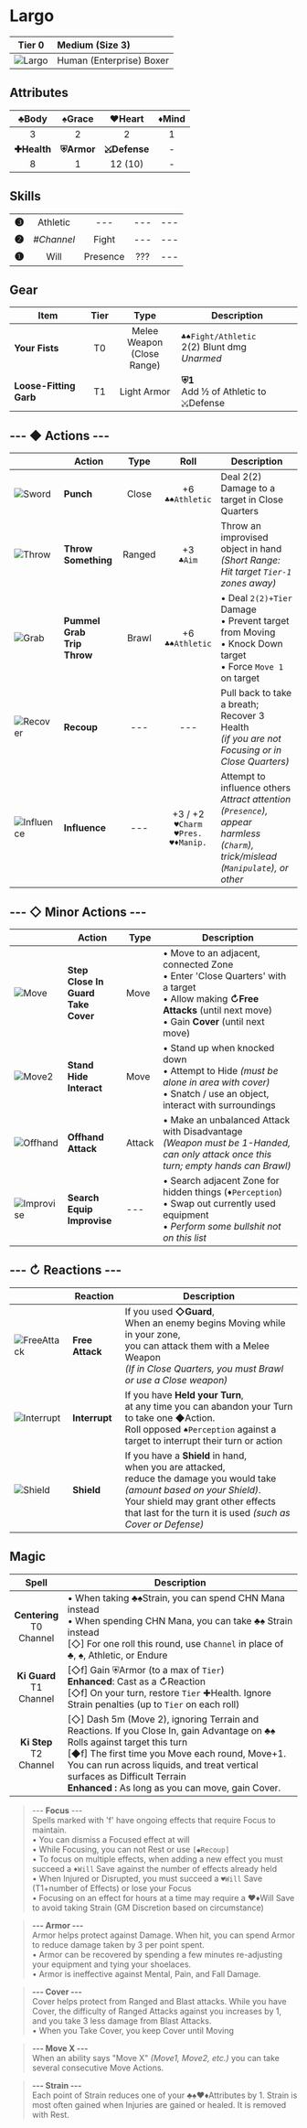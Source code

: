 
# Largo 

| Tier 0 | Medium (Size 3) |
| - | :- |
| ![Largo](https://imgur.com/9BWBjEc.png) | Human (Enterprise) Boxer |

## Attributes
|    ♣Body    |   ♠Grace   |    ♥Heart    | ♦Mind |
|:-----------:|:----------:|:------------:|:-----:|
|      3      |      2     |       2      |   1   |
| **✚Health** | **⛨Armor** | **⤩Defense** | - |
|    8    |    1   |  12 (10) | - |


## Skills
||||||
| -: | :-: | :-: | :-: | :-: |
| <big>**❸**</big> | Athletic | --- | --- | --- |
| <big>**❷**</big> | *#Channel* | Fight | --- | --- |
| <big>**❶**</big> | Will  | Presence | ??? | --- |


## Gear
| Item | Tier | Type | Description |
|-|:-:|:-:|-|
| **Your Fists** | T0 | Melee Weapon<br>(Close Range) | `♣♠Fight/Athletic`<br>2(2) Blunt dmg<br>*Unarmed* |
| **Loose-Fitting Garb** | T1 | Light Armor | **⛨1**<br>Add ½ of Athletic to ⤩Defense |

## --- ◆ Actions ---

|  | Action | Type | Roll | Description |
|-|-|:-:|:-:|-|
| ![Sword](https://imgur.com/VLNPHSV.png) | **Punch** | Close | +6<br>`♣♠Athletic` | Deal 2(2) Damage to a target in Close Quarters |
| ![Throw](https://imgur.com/sBOrPTZ.png) | **Throw Something** | Ranged | +3<br>`♣Aim` | Throw an improvised object in hand<br>*(Short Range: Hit target `Tier-1` zones away)* |
| ![Grab](https://imgur.com/4iPdPQk.png) | **Pummel<br>Grab<br>Trip<br>Throw** | Brawl | +6<br>`♣♠Athletic` | • Deal `2(2)+Tier` Damage<br>• Prevent target from Moving<br>• Knock Down target<br>• Force `Move 1` on target |
| ![Recover](https://imgur.com/5LR4eTj.png) | **Recoup** | --- | --- | Pull back to take a breath; Recover 3 Health<br>*(if you are not Focusing or in Close Quarters)* |
| ![Influence](https://imgur.com/lcgrkYO.png) | **Influence** | --- | +3 / +2<br>`♥Charm`<br>`♥Pres.`<br>`♥♦Manip.` | Attempt to influence others<br>*Attract attention (`Presence`), appear harmless (`Charm`), trick/mislead (`Manipulate`), or other* |

## --- ◇ Minor Actions --- 

|  | Action | Type | Description |
|-|-|-|-|
| ![Move](https://imgur.com/ZHmlrgx.png) | **Step<br>Close In<br>Guard<br>Take Cover** | Move | • Move to an adjacent, connected Zone<br>• Enter 'Close Quarters' with a target<br>• Allow making **↻Free Attacks** (until next move)<br>• Gain **Cover** (until next move) |
| ![Move2](https://imgur.com/ZHmlrgx.png) | **Stand<br>Hide<br>Interact** | Move | • Stand up when knocked down<br>• Attempt to Hide *(must be alone in area with cover)*<br>• Snatch / use an object, interact with surroundings |
| ![Offhand](https://imgur.com/Yl8M4Uh.png) | **Offhand Attack** | Attack | • Make an unbalanced Attack with Disadvantage<br>*(Weapon must be 1-Handed, can only attack once this turn; empty hands can Brawl)* |
| ![Improvise](https://imgur.com/ivypdCv.png) | **Search<br>Equip<br>Improvise** | --- | • Search adjacent Zone for hidden things (`♦Perception`)<br>• Swap out currently used equipment<br>• *Perform some bullshit not on this list* |

## --- ↻ Reactions ---

|  | Reaction | Description |
|-|-|-|
| ![FreeAttack](https://imgur.com/FvgCN2S.png) | **Free Attack** | If you used **◇Guard**, <br>When an enemy begins Moving while in your zone,<br>you can attack them with a Melee Weapon<br>*(If in Close Quarters, you must Brawl or use a Close weapon)* |
| ![Interrupt](https://imgur.com/jIlIjea.png) | **Interrupt** | If you have **Held your Turn**,<br>at any time you can abandon your Turn to take one ◆Action.<br>Roll opposed `♠Perception` against a target to interrupt their turn or action |
| ![Shield](https://imgur.com/LjiLuck.png) | **Shield** | If you have a **Shield** in hand,<br>when you are attacked,<br>reduce the damage you would take *(amount based on your Shield)*.<br>Your shield may grant other effects that last for the turn it is used *(such as Cover or Defense)* |

## Magic

| Spell | Description |
|:-:|-|
| **Centering**<br>T0<br>Channel | • When taking ♣♠Strain, you can spend CHN Mana instead<br>• When spending CHN Mana, you can take ♣♠ Strain instead<br>[◇] For one roll this round, use `Channel` in place of ♣, ♠, Athletic, or Endure |
| **Ki Guard**<br>T1<br>Channel | [◇f] Gain ⛨Armor (to a max of `Tier`)<br>**Enhanced**: Cast as a ↻Reaction<br>[◇f] On your turn, restore `Tier` ✚Health. Ignore Strain penalties (up to `Tier` on each roll) |
| **Ki Step**<br>T2<br>Channel | [◇] Dash 5m (Move 2), ignoring Terrain and Reactions. If you Close In, gain Advantage on ♣♠ Rolls against target this turn<br>[◆f] The first time you Move each round, Move+1. You can run across liquids, and treat vertical surfaces as Difficult Terrain<br>**Enhanced :** As long as you can move, gain Cover. |

> --- **Focus** ---  
> Spells marked with 'f' have ongoing effects that require Focus to maintain.  
>  • You can dismiss a Focused effect at will  
>  • While Focusing, you can not Rest or use `[◆Recoup]`  
>  • To focus on multiple effects, when adding a new effect  you must succeed a `♦Will` Save against the number of effects already held  
>  • When Injured or Disrupted, you must succeed a `♥Will` Save (T1+number of Effects) or lose your Focus  
>   • Focusing on an effect for hours at a time may require a ♥♦Will Save to avoid taking Strain (GM Discretion based on circumstance)  

> **--- Armor  ---**  
> Armor helps protect against Damage. When hit, you can spend Armor to reduce damage taken by 3 per point spent.  
> • Armor can be recovered by spending a few minutes re-adjusting your equipment and tying your shoelaces.  
> • Armor is ineffective against Mental, Pain, and Fall Damage.  

> **--- Cover ---**  
> Cover helps protect from Ranged and Blast attacks. While you have Cover, the difficulty of Ranged Attacks against you increases by 1, and you take 3 less damage from Blast Attacks.  
> • When you Take Cover, you keep Cover until Moving  

> **--- Move X ---**  
> When an ability says "Move X" *(Move1, Move2, etc.)* you can take several consecutive Move Actions.  

> **--- Strain ---**  
> Each point of Strain reduces one of your ♣♠♥♦Attributes by 1. Strain is most often gained when Injuries are gained or healed. It is removed with Rest.  
